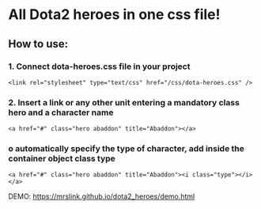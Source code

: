 # All Dota2 heroes in one css file!

## How to use:
### 1. Connect **dota-heroes.css** file in your project
```
<link rel="stylesheet" type="text/css" href="/css/dota-heroes.css" />
```

### 2. Insert a link or any other unit entering a mandatory class **hero** and a **character name**
```
<a href="#" class="hero abaddon" title="Abaddon"></a>
```

### o automatically specify the type of character, add inside the container object class **type**
```
<a href="#" class="hero abaddon" title="Abaddon"><i class="type"></i></a>
```

DEMO:
https://mrslink.github.io/dota2_heroes/demo.html
